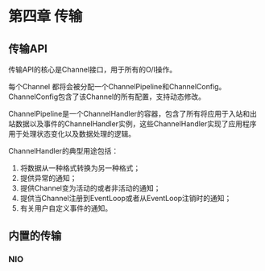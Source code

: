 # 第四章 传输

## 传输API

传输API的核心是Channel接口，用于所有的O/I操作。

每个Channel 都将会被分配一个ChannelPipeline和ChannelConfig。ChannelConfig包含了该Channel的所有配置，支持动态修改。

ChannelPipeline是一个ChannelHandler的容器，包含了所有将应用于入站和出站数据以及事件的ChannelHandler实例，这些ChannelHandler实现了应用程序用于处理状态变化以及数据处理的逻辑。

ChannelHandler的典型用途包括：

1. 将数据从一种格式转换为另一种格式；
2. 提供异常的通知；
3. 提供Channel变为活动的或者非活动的通知；
4. 提供当Channel注册到EventLoop或者从EventLoop注销时的通知；
5. 有关用户自定义事件的通知。

## 内置的传输

### NIO

